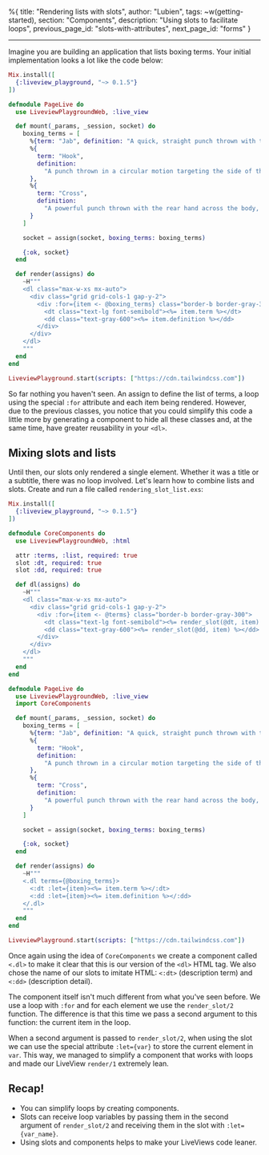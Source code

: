 %{
title: "Rendering lists with slots",
author: "Lubien",
tags: ~w(getting-started),
section: "Components",
description: "Using slots to facilitate loops",
previous_page_id: "slots-with-attributes",
next_page_id: "forms"
}

---

Imagine you are building an application that lists boxing terms. Your initial implementation looks a lot like the code below:

```elixir
Mix.install([
  {:liveview_playground, "~> 0.1.5"}
])

defmodule PageLive do
  use LiveviewPlaygroundWeb, :live_view

  def mount(_params, _session, socket) do
    boxing_terms = [
      %{term: "Jab", definition: "A quick, straight punch thrown with the lead hand."},
      %{
        term: "Hook",
        definition:
          "A punch thrown in a circular motion targeting the side of the opponent's head or body."
      },
      %{
        term: "Cross",
        definition:
          "A powerful punch thrown with the rear hand across the body, traveling straight toward the opponent."
      }
    ]

    socket = assign(socket, boxing_terms: boxing_terms)

    {:ok, socket}
  end

  def render(assigns) do
    ~H"""
    <dl class="max-w-xs mx-auto">
      <div class="grid grid-cols-1 gap-y-2">
        <div :for={item <- @boxing_terms} class="border-b border-gray-300">
          <dt class="text-lg font-semibold"><%= item.term %></dt>
          <dd class="text-gray-600"><%= item.definition %></dd>
        </div>
      </div>
    </dl>
    """
  end
end

LiveviewPlayground.start(scripts: ["https://cdn.tailwindcss.com"])
```

So far nothing you haven't seen. An assign to define the list of terms, a loop using the special `:for` attribute and each item being rendered. However, due to the previous classes, you notice that you could simplify this code a little more by generating a component to hide all these classes and, at the same time, have greater reusability in your `<dl>`.

## Mixing slots and lists

Until then, our slots only rendered a single element. Whether it was a title or a subtitle, there was no loop involved. Let's learn how to combine lists and slots. Create and run a file called `rendering_slot_list.exs`:

```elixir
Mix.install([
  {:liveview_playground, "~> 0.1.5"}
])

defmodule CoreComponents do
  use LiveviewPlaygroundWeb, :html

  attr :terms, :list, required: true
  slot :dt, required: true
  slot :dd, required: true

  def dl(assigns) do
    ~H"""
    <dl class="max-w-xs mx-auto">
      <div class="grid grid-cols-1 gap-y-2">
        <div :for={item <- @terms} class="border-b border-gray-300">
          <dt class="text-lg font-semibold"><%= render_slot(@dt, item) %></dt>
          <dd class="text-gray-600"><%= render_slot(@dd, item) %></dd>
        </div>
      </div>
    </dl>
    """
  end
end

defmodule PageLive do
  use LiveviewPlaygroundWeb, :live_view
  import CoreComponents

  def mount(_params, _session, socket) do
    boxing_terms = [
      %{term: "Jab", definition: "A quick, straight punch thrown with the lead hand."},
      %{
        term: "Hook",
        definition:
          "A punch thrown in a circular motion targeting the side of the opponent's head or body."
      },
      %{
        term: "Cross",
        definition:
          "A powerful punch thrown with the rear hand across the body, traveling straight toward the opponent."
      }
    ]

    socket = assign(socket, boxing_terms: boxing_terms)

    {:ok, socket}
  end

  def render(assigns) do
    ~H"""
    <.dl terms={@boxing_terms}>
      <:dt :let={item}><%= item.term %></:dt>
      <:dd :let={item}><%= item.definition %></:dd>
    </.dl>
    """
  end
end

LiveviewPlayground.start(scripts: ["https://cdn.tailwindcss.com"])
```

Once again using the idea of `CoreComponents` we create a component called `<.dl>` to make it clear that this is our version of the `<dl>` HTML tag. We also chose the name of our slots to imitate HTML: `<:dt>` (description term) and `<:dd>` (description detail).

The component itself isn't much different from what you've seen before. We use a loop with `:for` and for each element we use the `render_slot/2` function. The difference is that this time we pass a second argument to this function: the current item in the loop.

When a second argument is passed to `render_slot/2`, when using the slot we can use the special attribute `:let={var}` to store the current element in `var`. This way, we managed to simplify a component that works with loops and made our LiveView `render/1` extremely lean.

## Recap!

- You can simplify loops by creating components.
- Slots can receive loop variables by passing them in the second argument of `render_slot/2` and receiving them in the slot with `:let={var_name}`.
- Using slots and components helps to make your LiveViews code leaner.

